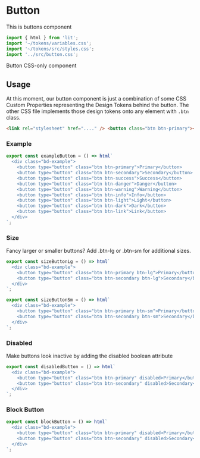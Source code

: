 # Button

This is buttons component

```js script
import { html } from 'lit';
import '~/tokens/variables.css';
import '~/tokens/src/styles.css';
import '../src/button.css';
```

Button CSS-only component

## Usage

At this moment, our button component is just a combination of some CSS Custom Properties representing the Design Tokens behind the button.
The other CSS file implements those design tokens onto any element with `.btn` class.

```html
<link rel="stylesheet" href="...." /> <button class="btn btn-primary"></button>
```

### Example

```js preview-story
export const exampleButton = () => html`
  <div class="bd-example">
    <button type="button" class="btn btn-primary">Primary</button>
    <button type="button" class="btn btn-secondary">Secondary</button>
    <button type="button" class="btn btn-success">Success</button>
    <button type="button" class="btn btn-danger">Danger</button>
    <button type="button" class="btn btn-warning">Warning</button>
    <button type="button" class="btn btn-info">Info</button>
    <button type="button" class="btn btn-light">Light</button>
    <button type="button" class="btn btn-dark">Dark</button>
    <button type="button" class="btn btn-link">Link</button>
  </div>
`;
```

### Size

Fancy larger or smaller buttons? Add <span class="code">.btn-lg</span> or <span class="code">.btn-sm</span> for additional sizes.

```js preview-story
export const sizeButtonLg = () => html`
  <div class="bd-example">
    <button type="button" class="btn btn-primary btn-lg">Primary</button>
    <button type="button" class="btn btn-secondary btn-lg">Secondary</button>
  </div>
`;
```

```js preview-story
export const sizeButtonSm = () => html`
  <div class="bd-example">
    <button type="button" class="btn btn-primary btn-sm">Primary</button>
    <button type="button" class="btn btn-secondary btn-sm">Secondary</button>
  </div>
`;
```

### Disabled

Make buttons look inactive by adding the <span class="code">disabled</span> boolean attribute

```js preview-story
export const disabledButton = () => html`
  <div class="bd-example">
    <button type="button" class="btn btn-primary" disabled>Primary</button>
    <button type="button" class="btn btn-secondary" disabled>Secondary</button>
  </div>
`;
```

### Block Button

```js preview-story
export const blockButton = () => html`
  <div class="bd-example">
    <button type="button" class="btn btn-primary" disabled>Primary</button>
    <button type="button" class="btn btn-secondary" disabled>Secondary</button>
  </div>
`;
```
